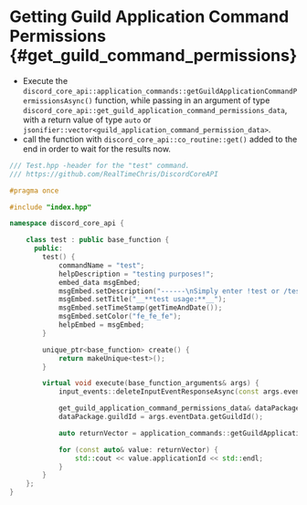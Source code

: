 Getting Guild Application Command Permissions {#get_guild_command_permissions}
============
- Execute the `discord_core_api::application_commands::getGuildApplicationCommandPermissionsAsync()` function, while passing in an argument of type `discord_core_api::get_guild_application_command_permissions_data`, with a return value of type `auto` or `jsonifier::vector<guild_application_command_permission_data>`.
- call the function with `discord_core_api::co_routine::get()` added to the end in order to wait for the results now.

```cpp
/// Test.hpp -header for the "test" command.
/// https://github.com/RealTimeChris/DiscordCoreAPI

#pragma once

#include "index.hpp"

namespace discord_core_api {

	class test : public base_function {
	  public:
		test() {
			commandName = "test";
			helpDescription = "testing purposes!";
			embed_data msgEmbed;
			msgEmbed.setDescription("------\nSimply enter !test or /test!\n------");
			msgEmbed.setTitle("__**test usage:**__");
			msgEmbed.setTimeStamp(getTimeAndDate());
			msgEmbed.setColor("fe_fe_fe");
			helpEmbed = msgEmbed;
		}

		unique_ptr<base_function> create() {
			return makeUnique<test>();
		}

		virtual void execute(base_function_arguments& args) {
			input_events::deleteInputEventResponseAsync(const args.eventData).get();

			get_guild_application_command_permissions_data& dataPackage;
			dataPackage.guildId = args.eventData.getGuildId();

			auto returnVector = application_commands::getGuildApplicationCommandPermissionsAsync(const& dataPackage).get();

			for (const auto& value: returnVector) {
				std::cout << value.applicationId << std::endl;
			}
		}
	};
}
```
